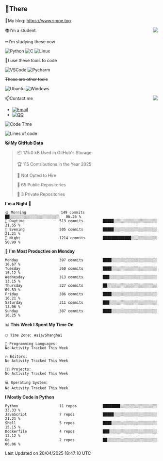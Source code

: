 
## 👏There

📰My blog: https://www.smoe.top

<img align="right" src="https://github-readme-stats.vercel.app/api/top-langs/?username=AkashiCoin"/>


📚I'm a student.

✏I'm studying these now

![Python](https://img.shields.io/badge/-Python-blue?style=flat-square&logo=Python&logoColor=fff)
![C](https://img.shields.io/badge/-C-585858?style=flat-square&logo=C&logoColor=fff)
![Linux](https://img.shields.io/badge/-Linux-black?style=flat-square&logo=Linux&logoColor=fff)

🔨I use these tools to code

![VSCode](https://img.shields.io/badge/-VSCode-blue?style=flat-square&logo=visualstudiocode&logoColor=fff)
![Pycharm](https://img.shields.io/badge/-Pycharm-green?style=flat-square&logo=pycharm&logoColor=fff)

 ~~These are other tools~~

![Ubuntu](https://img.shields.io/badge/-Ubuntu-orange?style=flat-square&logo=Ubuntu&logoColor=fff)
![Windows](https://img.shields.io/badge/-Windows-blue?style=flat-square&logo=Windows&logoColor=fff)

<img align="right" src="https://github-readme-stats.vercel.app/api?username=AkashiCoin" />


📫Contact me

* [![Email](https://img.shields.io/badge/Email-l1040186796@gmail.com-1?style=social&logoColor=fff)](mailto:l1040186796@gmail.com)
* [![QQ](https://img.shields.io/badge/QQ-1040186796-1?style=social&logoColor=fff)](tencent://AddContact/?fromId=45&fromSubId=1&subcmd=all&uin=1040186796&website=www.oicqzone.com)

<!--START_SECTION:waka-->
![Code Time](http://img.shields.io/badge/Code%20Time-1%2C388%20hrs%2045%20mins-blue)

![Lines of code](https://img.shields.io/badge/From%20Hello%20World%20I%27ve%20Written-729.4%20thousand%20lines%20of%20code-blue)

**🐱 My GitHub Data** 

> 📦 175.0 kB Used in GitHub's Storage 
 > 
> 🏆 115 Contributions in the Year 2025
 > 
> 🚫 Not Opted to Hire
 > 
> 📜 65 Public Repositories 
 > 
> 🔑 3 Private Repositories 
 > 
**I'm a Night 🦉** 

```text
🌞 Morning                149 commits         ██░░░░░░░░░░░░░░░░░░░░░░░   06.26 % 
🌆 Daytime                513 commits         █████░░░░░░░░░░░░░░░░░░░░   21.55 % 
🌃 Evening                505 commits         █████░░░░░░░░░░░░░░░░░░░░   21.21 % 
🌙 Night                  1214 commits        █████████████░░░░░░░░░░░░   50.99 % 
```
📅 **I'm Most Productive on Monday** 

```text
Monday                   397 commits         ████░░░░░░░░░░░░░░░░░░░░░   16.67 % 
Tuesday                  360 commits         ████░░░░░░░░░░░░░░░░░░░░░   15.12 % 
Wednesday                313 commits         ███░░░░░░░░░░░░░░░░░░░░░░   13.15 % 
Thursday                 227 commits         ██░░░░░░░░░░░░░░░░░░░░░░░   09.53 % 
Friday                   386 commits         ████░░░░░░░░░░░░░░░░░░░░░   16.21 % 
Saturday                 311 commits         ███░░░░░░░░░░░░░░░░░░░░░░   13.06 % 
Sunday                   387 commits         ████░░░░░░░░░░░░░░░░░░░░░   16.25 % 
```


📊 **This Week I Spent My Time On** 

```text
🕑︎ Time Zone: Asia/Shanghai

💬 Programming Languages: 
No Activity Tracked This Week

🔥 Editors: 
No Activity Tracked This Week

🐱‍💻 Projects: 
No Activity Tracked This Week

💻 Operating System: 
No Activity Tracked This Week
```

**I Mostly Code in Python** 

```text
Python                   11 repos            ████████░░░░░░░░░░░░░░░░░   33.33 % 
JavaScript               7 repos             █████░░░░░░░░░░░░░░░░░░░░   21.21 % 
Shell                    5 repos             ████░░░░░░░░░░░░░░░░░░░░░   15.15 % 
Dockerfile               4 repos             ███░░░░░░░░░░░░░░░░░░░░░░   12.12 % 
Go                       2 repos             ██░░░░░░░░░░░░░░░░░░░░░░░   06.06 % 
```




 Last Updated on 20/04/2025 18:47:10 UTC
<!--END_SECTION:waka-->
